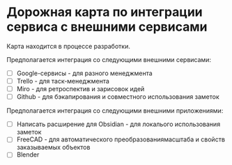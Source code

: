 # Дорожная карта по интеграции сервиса с внешними сервисами

Карта находится в процессе разработки.

Предполагается интеграция со следующими внешними сервисами:
- [ ] Google-сервисы - для разного менеджмента
- [ ] Trello - для таск-менеджмента
- [ ] Miro - для ретроспектив и зарисовок идей
- [ ] Github - для бэкапирования и совместного использования заметок

Предполагается интеграция со следующими внешними приложениями:
- [ ] Написать расширение для Obsidian - для локалього использования заметок
- [ ] FreeCAD - для автоматического преобразованиямасштаба и свойств заказываемых объектов
- [ ] Blender

